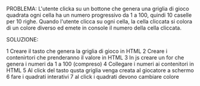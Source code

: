 PROBLEMA: L'utente clicka su un bottone che genera una griglia di gioco quadrata ogni cella ha un numero progressivo da 1 a 100, quindi 10 caselle per 10 righe. Quando l'utente clicca su ogni cella, la cella cliccata si colora di un colore diverso ed emete in console il numero della cella cliccata.

SOLUZIONE:

1   Creare il tasto che genera la griglia di gioco in HTML
2   Creare i contenirtori che prenderanno il valore in HTML
3   In js creare un for che genera i numeri da 1 a 100 (compreso) 
4   Collegare i numeri ai contenitori in HTML
5   Al click del tasto qusta griglia venga creata al giocatore a schermo
6   fare i quadrati interativi
7   al click i quadrati devono cambiare colore